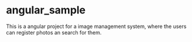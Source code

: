 # angular_sample
This is a angular project for a image management system, where the users can register photos an search for them.
